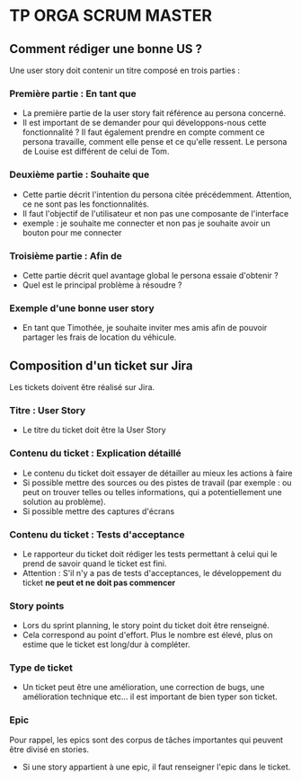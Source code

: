 # TP ORGA SCRUM MASTER


## Comment rédiger une bonne US ?
Une user story doit contenir un titre composé en trois parties :

### Première partie : En tant que 
- La première partie de la user story fait référence au persona concerné. 
- Il est important de se demander pour qui développons-nous cette fonctionnalité ? Il faut également prendre en compte comment ce persona travaille, comment elle pense et ce qu'elle ressent. Le persona de Louise est différent de celui de Tom.

### Deuxième partie : Souhaite que
- Cette partie décrit l'intention du persona citée précédemment. Attention, ce ne sont pas les fonctionnalités. 
- Il faut l'objectif de l'utilisateur et non pas une composante de l'interface
- exemple : je souhaite me connecter et non pas je souhaite avoir un bouton pour me connecter

### Troisième partie : Afin de
- Cette partie décrit quel avantage global le persona essaie d'obtenir ? 
- Quel est le principal problème à résoudre ?

### Exemple d'une bonne user story 
- En tant que Timothée, je souhaite inviter mes amis afin de pouvoir partager les frais de location du véhicule.


## Composition d'un ticket sur Jira
Les tickets doivent être réalisé sur Jira. 

### Titre : User Story
- Le titre du ticket doit être la User Story 

### Contenu du ticket : Explication détaillé
- Le contenu du ticket doit essayer de détailler au mieux les actions à faire
- Si possible mettre des sources ou des pistes de travail (par exemple : ou peut on trouver telles ou telles informations, qui a potentiellement une solution au problème). 
- Si possible mettre des captures d'écrans

### Contenu du ticket : Tests d'acceptance
- Le rapporteur du ticket doit rédiger les tests permettant à celui qui le prend de savoir quand le ticket est fini. 
- Attention : S'il n'y a pas de tests d'acceptances, le développement du ticket **ne peut et ne doit pas commencer** 

### Story points 
- Lors du sprint planning, le story point du ticket doit être renseigné.
- Cela correspond au point d'effort. Plus le nombre est élevé, plus on estime que le ticket est long/dur à compléter.

### Type de ticket 
- Un ticket peut être une amélioration, une correction de bugs, une amélioration technique etc... il est important de bien typer son ticket.

### Epic 
Pour rappel, les epics sont des corpus de tâches importantes qui peuvent être divisé en stories.
- Si une story appartient à une epic, il faut renseigner l'epic dans le ticket. 
